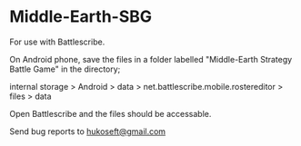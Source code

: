 # Middle-Earth-SBG

For use with Battlescribe.

On Android phone, save the files in a folder labelled "Middle-Earth Strategy Battle Game" in the directory;

internal storage > Android > data > net.battlescribe.mobile.rostereditor > files > data

Open Battlescribe and the files should be accessable.

Send bug reports to hukoseft@gmail.com
